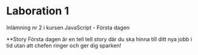 # Laboration 1
Inlämning nr 2 i kursen JavaScript - Första dagen

**Story
Första dagen är en tell tell story där du ska hinna till ditt nya jobb i tid utan att chefen ringer och ger dig sparken!
